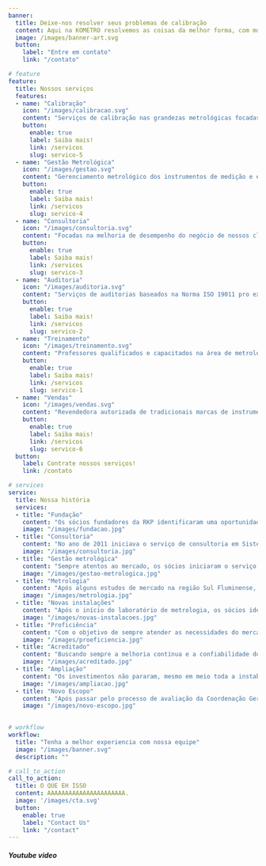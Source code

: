 ```yaml
---
banner:
  title: Deixe-nos resolver seus problemas de calibração
  content: Aqui na KOMETRO resolvemos as coisas da melhor forma, com muita eficia e preços acessiveis... 
  image: /images/banner-art.svg
  button:
    label: "Entre em contato"
    link: "/contato"

# feature
feature: 
  title: Nossos serviços
  features:
  - name: "Calibração"
    icon: "/images/calibracao.svg"
    content: "Serviços de calibração nas grandezas metrológicas focadas nas indústrias."
    button:
      enable: true
      label: Saiba mais!
      link: /servicos
      slug: servico-5
  - name: "Gestão Metrológica"
    icon: "/images/gestao.svg"
    content: "Gerenciamento metrológico dos instrumentos de medição e ensaio."
    button:
      enable: true
      label: Saiba mais!
      link: /servicos
      slug: servico-4
  - name: "Consultoria"
    icon: "/images/consultoria.svg"
    content: "Focadas na melhoria de desempenho do negócio de nossos clientes."
    button:
      enable: true
      label: Saiba mais!
      link: /servicos
      slug: servico-3
  - name: "Auditoria"
    icon: "/images/auditoria.svg"
    content: "Serviços de auditorias baseados na Norma ISO 19011 pro experientes consultores."
    button:
      enable: true
      label: Saiba mais!
      link: /servicos
      slug: servico-2
  - name: "Treinamento"
    icon: "/images/treinamento.svg"
    content: "Professores qualificados e capacitados na área de metrologia e qualidade."
    button:
      enable: true
      label: Saiba mais!
      link: /servicos
      slug: servico-1
  - name: "Vendas"
    icon: "/images/vendas.svg"
    content: "Revendedora autorizada de tradicionais marcas de instrumentos de medição."
    button:
      enable: true
      label: Saiba mais!
      link: /servicos
      slug: servico-6
  button:
    label: Contrate nossos serviços!
    link: /contato

# services
service:
  title: Nossa história
  services:
  - title: "Fundação"
    content: "Os sócios fundadores da RKP identificaram uma oportunidade de mercado na área de consultoria em Sistema de Gestão. A partir disto iniciaram as atividades e no primeiro ano conseguiram o primeiro contrato com uma multinacional americana na área de lubrificantes. Naquele ano iniciava o serviço de consultoria em Sistema de Gestão da Qualidade (ISO 9001) e Qualidade Automotiva (ISO TS 16949)."
    image: "/images/fundacao.jpg"
  - title: "Consultoria"
    content: "No ano de 2011 iniciava o serviço de consultoria em Sistema de Gestão da Qualidade (ISO 9001) e Qualidade Automotiva (ISO TS 16949)."
    image: "/images/consultoria.jpg"
  - title: "Gestão metrológica"
    content: "Sempre atentos ao mercado, os sócios iniciaram o serviço de gestão metrológica. Como primeiro contrato tiveram o desafio de gerenciar em torno de 3 mil instrumentos em duas plantas de produção."
    image: "/images/gestao-metrologica.jpg"
  - title: "Metrologia"
    content: "Após alguns estudos de mercado na região Sul Fluminense, os sócios iniciaram um novo desafio, a abertura de um laboratório de metrologia."
    image: "/images/metrologia.jpg"
  - title: "Novas instalações"
    content: "Após o início do laboratório de metrologia, os sócios identificaram que precisavam crescer. Com essa necessidade reconhecida foi iniciada a parceria com a Prefeitura de Pinheiral, onde foi realizada uma cessão de direito de uma área para a construção das novas instalações da RKP."
    image: "/images/novas-instalacoes.jpg"
  - title: "Proficiência"
    content: "Com o objetivo de sempre atender as necessidades do mercado, a RKP após prover diversos Ensaios de Proficiências(EP) em menor escala, aceitou o desafio de ofertar aos Organismos de Inspeção (OIs) um programa de EP, onde participara quase OIs no primeiro programa."
    image: "/images/proeficiencia.jpg"
  - title: "Acreditado"
    content: "Buscando sempre a melhoria contínua e a confiabilidade dos serviços prestados, resolvemos nos desafiar ainda mais, e buscamos junto à Coordenação Geral de Acreditação do INMETRO a acreditação na ISO IEC 17025:2017 (escopo Dimensional)."
    image: "/images/acreditado.jpg"
  - title: "Ampliação"
    content: "Os investimentos não pararam, mesmo em meio toda a instabilidade política e econômica do país, a RKP seguiu ampliando suas instalações como parte de um projeto ainda maior – Instalação de novos laboratórios de metrologia."
    image: "/images/ampliacao.jpg"
  - title: "Novo Escopo"
    content: "Após passar pelo processo de avaliação da Coordenação Geral de Acreditação do INMETRO a RKP obteve êxito e conseguiu ampliar o seu escopo de serviços de calibração acreditado."
    image: "/images/novo-escopo.jpg"

  
# workflow
workflow: 
  title: "Tenha a melhor experiencia com nossa equipe"
  image: "/images/banner.svg"
  description: ""

# call_to_action
call_to_action:
  title: O QUE EH ISSO
  content: AAAAAAAAAAAAAAAAAAAAAA.
  image: '/images/cta.svg'
  button:
    enable: true
    label: "Contact Us"
    link: "/contact"
---
```

##### Youtube video

<YoutubePlayer id="C0DPdy98e4c" title="YouTube Video" />